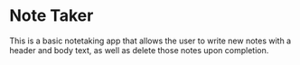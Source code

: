# Note Taker
This is a basic notetaking app that allows the user to write new notes with a header and body text, as well as delete those notes upon completion.